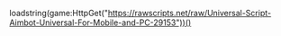loadstring(game:HttpGet("https://rawscripts.net/raw/Universal-Script-Aimbot-Universal-For-Mobile-and-PC-29153"))()
